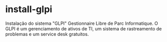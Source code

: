 # install-glpi
Instalação do sistema "GLPI" Gestionnaire Libre de Parc Informatique. O GLPI é um gerenciamento de ativos de TI, um sistema de rastreamento de problemas e um service desk gratuitos.

